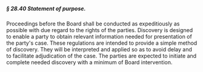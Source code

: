##### § 28.40 Statement of purpose. #####

Proceedings before the Board shall be conducted as expeditiously as possible with due regard to the rights of the parties. Discovery is designed to enable a party to obtain relevant information needed for presentation of the party's case. These regulations are intended to provide a simple method of discovery. They will be interpreted and applied so as to avoid delay and to facilitate adjudication of the case. The parties are expected to initiate and complete needed discovery with a minimum of Board intervention.